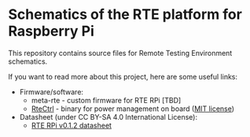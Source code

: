 # Schematics of the RTE platform for Raspberry Pi

This repository contains source files for Remote Testing Environment schematics.

If you want to read more about this project, here are some useful links:

* Firmware/software:
  - meta-rte - custom firmware for RTE RPi [TBD]
  - [RteCtrl](https://github.com/3mdeb/RteCtrl) - binary for power management on
  board ([MIT license](https://github.com/3mdeb/RteCtrl/blob/master/LICENSE))
* Datasheet (under CC BY-SA 4.0 International License):
  - [RTE RPi v0.1.2 datasheet](https://cloud.3mdeb.com/index.php/s/pjMebMe8xKtTxML)
